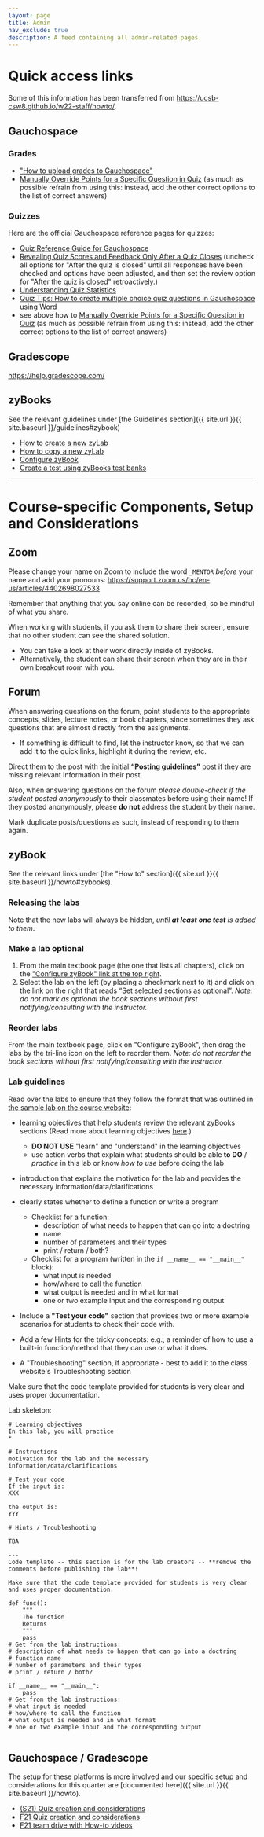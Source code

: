```yaml
---
layout: page
title: Admin
nav_exclude: true
description: A feed containing all admin-related pages.
---
```


# Quick access links

Some of this information has been transferred from <https://ucsb-csw8.github.io/w22-staff/howto/>.

## Gauchospace

### Grades
* ["How to upload grades to Gauchospace"](https://help.lsit.ucsb.edu/hc/en-us/articles/202561544-How-do-I-upload-a-spreadsheet-of-grades-into-the-GauchoSpace-gradebook-)
* [Manually Override Points for a Specific Question in Quiz](https://help.lsit.ucsb.edu/hc/en-us/articles/360042449951-Manually-Override-Points-for-a-Specific-Question-in-Quiz) (as much as possible refrain from using this: instead, add the other correct options to the list of correct answers)

### Quizzes
Here are the official Gauchospace reference pages for quizzes:
* [Quiz Reference Guide for Gauchospace](https://help.lsit.ucsb.edu/hc/en-us/articles/204491504-Quiz-Reference-Guide-for-Gauchospace)
* [Revealing Quiz Scores and Feedback Only After a Quiz Closes](https://help.lsit.ucsb.edu/hc/en-us/articles/360052427312-Revealing-Quiz-Scores-and-Feedback-Only-After-a-Quiz-Closes) (uncheck all options for "After the quiz is closed" until all responses have been checked and options have been adjusted, and then set the review option for "After the quiz is closed" retroactively.)
* [Understanding Quiz Statistics](https://help.lsit.ucsb.edu/hc/en-us/articles/360056425031-Understanding-Quiz-Statistics)
* [Quiz Tips: How to create multiple choice quiz questions in Gauchospace using Word](https://help.lsit.ucsb.edu/hc/en-us/articles/214732228-Quiz-Tips-How-to-create-multiple-choice-quiz-questions-in-Gauchospace-using-Word)
* see above how to [Manually Override Points for a Specific Question in Quiz](#) (as much as possible refrain from using this: instead, add the other correct options to the list of correct answers)

## Gradescope

<https://help.gradescope.com/>

## zyBooks

See the relevant guidelines under [the Guidelines section]({{ site.url }}{{ site.baseurl }}/guidelines#zybook)
* [How to create a new zyLab](https://zybooks.zendesk.com/hc/en-us/articles/360012355613-How-to-create-a-new-zyLab)
* [How to copy a new zyLab](https://zybooks.zendesk.com/hc/en-us/articles/360015181913-How-to-copy-a-zyLab)
* [Configure zyBook](https://zybooks.zendesk.com/hc/en-us/articles/360007903633-How-to-configure-your-zyBook)
* [Create a test using zyBooks test banks](https://zybooks.zendesk.com/hc/en-us/articles/360018781373)

---

# Course-specific Components, Setup and Considerations

## Zoom
Please change your name on Zoom to include the word `_MENTOR` _before_ your name and add your pronouns: 
<https://support.zoom.us/hc/en-us/articles/4402698027533>
 
Remember that anything that you say online can be recorded, so be mindful of what you share.
 
When working with students, if you ask them to share their screen, ensure that no other student can see the shared solution. 
* You can take a look at their work directly inside of zyBooks.
* Alternatively, the student can share their screen when they are in their own breakout room with you.

## Forum

When answering questions on the forum, point students to the appropriate concepts, slides, lecture notes, or book chapters, since sometimes they ask questions that are almost directly from the assignments.
* If something is difficult to find, let the instructor know, so that we can add it to the quick links, highlight it during the review, etc.

Direct them to the post with the initial **“Posting guidelines”** post if they are missing relevant information in their post.

Also, when answering questions on the forum _please double-check if the student posted anonymously_ to their classmates before using their name! If they posted anonymously, please **do not** address the student by their name.

Mark duplicate posts/questions as such, instead of responding to them again.


## zyBook

See the relevant links under [the "How to" section]({{ site.url }}{{ site.baseurl }}/howto#zybooks).

### Releasing the labs
Note that the new labs will always be hidden, _until **at least one test** is added to them_.

### Make a lab optional

1. From the main textbook page (the one that lists all chapters), click on the ["Configure zyBook" link at the top right](https://zybooks.zendesk.com/hc/en-us/articles/360007903633-How-to-configure-your-zyBook). 
1. Select the lab on the left (by placing a checkmark next to it) and click on the link on the right that reads “Set selected sections as optional”. _Note: do not mark as optional the book sections without first notifying/consulting with the instructor._
 
### Reorder labs
From the main textbook page, click on "Configure zyBook", then drag the labs by the tri-line icon on the left to reorder them. _Note: do not reorder the book sections without first notifying/consulting with the instructor._


### Lab guidelines

Read over the labs to ensure that they follow the format that was outlined in [the sample lab on the course website](https://ucsb-csw8.github.io/w22/ref/labtocode/#sample-lab-instructions):
* learning objectives that help students review the relevant zyBooks sections (Read more about learning objectives [here](https://ucsb-teaching-cs.github.io/s21/hw/teaching_demo/#select-your-topicconcept-and-determine-the-learning-goals).)
    - **DO NOT USE** "learn" and "understand" in the learning objectives
    - use action verbs that explain what students should be able **to DO** / _practice_ in this lab or know _how to use_ before doing the lab
* introduction that explains the motivation for the lab and provides the necessary information/data/clarifications
* clearly states whether to define a function or write a program
    * Checklist for a function: 
        - description of what needs to happen that can go into a doctring
        - name
        - number of parameters and their types
        - print / return / both?
    * Checklist for a program (written in the `if __name__ == "__main__"` block):
        - what input is needed
        - how/where to call the function
        - what output is needed and in what format
        - one or two example input and the corresponding output

* Include a **"Test your code"** section that provides two or more example scenarios for students to check their code with.
* Add a few Hints for the tricky concepts: e.g., a reminder of how to use a built-in function/method that they can use or what it does.
* A "Troubleshooting" section, if appropriate - best to add it to the class website's Troubleshooting section

Make sure that the code template provided for students is very clear and uses proper documentation.

Lab skeleton:

```
# Learning objectives
In this lab, you will practice
* 

# Instructions
motivation for the lab and the necessary information/data/clarifications

# Test your code
If the input is:
XXX

the output is:
YYY

# Hints / Troubleshooting

TBA

---
Code template -- this section is for the lab creators -- **remove the comments before publishing the lab**!

Make sure that the code template provided for students is very clear and uses proper documentation.

def func():
    """
    The function 
    Returns
    """
    pass
# Get from the lab instructions:
# description of what needs to happen that can go into a doctring
# function name
# number of parameters and their types
# print / return / both?

if __name__ == "__main__":
    pass
# Get from the lab instructions:
# what input is needed
# how/where to call the function
# what output is needed and in what format
# one or two example input and the corresponding output


```

## Gauchospace / Gradescope

The setup for these platforms is more involved and our specific setup and considerations for this quarter are [documented here]({{ site.url }}{{ site.baseurl }}/howto).
* [(S21) Quiz creation and considerations](https://docs.google.com/document/d/1B8s-7H_cU8DOyHuqZrZo1wP-HQ63qlFI7jp2zJmsRQc/edit#heading=h.smt0w1ynkxrc)
* [F21 Quiz creation and considerations](https://docs.google.com/document/d/1pMx6lfBUvLBz_HtiWwgjwM8ebrzWt1ojr4aFZlzCoA4/edit#heading=h.smt0w1ynkxrc)
* [F21 team drive with How-to videos](https://drive.google.com/drive/u/0/folders/1GzMXjrUsQ8LUz8FvX3HwEl-8iV8X3vrE)
